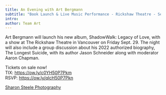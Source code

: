 ```yaml
---
title: An Evening with Art Bergmann
subtitle: "Book Launch & Live Music Performance - Rickshaw Theatre - Sept. 29th"
intro:
author: Team Art
---
```

Art Bergmann will launch his new album, ShadowWalk: Legacy of Love, with a show at The Rickshaw Theatre in Vancouver on Friday Sept. 29. The night will also include a group discussion about his 2022 authorized biography, The Longest Suicide, with its author Jason Schneider along with moderator Aaron Chapman.

Tickets on sale now!  
TIX: <https://ow.ly/c0YH50P7Pkm>  
RSVP: <https://ow.ly/qIcH50P7Pkn>  

[Sharon Steele Photography](https://www.facebook.com/SharonSteelePhotography)
